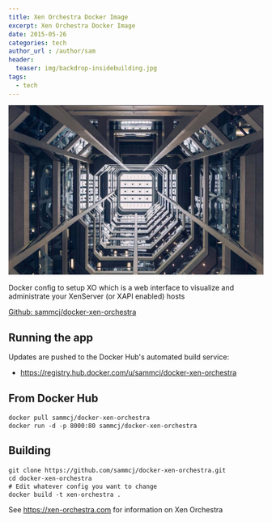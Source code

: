 ```yaml
---
title: Xen Orchestra Docker Image
excerpt: Xen Orchestra Docker Image
date: 2015-05-26
categories: tech
author_url : /author/sam
header:
  teaser: img/backdrop-insidebuilding.jpg
tags:
  - tech
---
```


![](/img/backdrop-insidebuilding.jpg)

Docker config to setup XO which is a web interface to visualize and administrate your XenServer (or XAPI enabled) hosts

[Github: sammcj/docker-xen-orchestra](https://github.com/sammcj/docker-xen-orchestra)

## Running the app

Updates are pushed to the Docker Hub's automated build service:

* https://registry.hub.docker.com/u/sammcj/docker-xen-orchestra
<!--more-->

## From Docker Hub

```
docker pull sammcj/docker-xen-orchestra
docker run -d -p 8000:80 sammcj/docker-xen-orchestra
```

## Building

```
git clone https://github.com/sammcj/docker-xen-orchestra.git
cd docker-xen-orchestra
# Edit whatever config you want to change
docker build -t xen-orchestra .
```

See https://xen-orchestra.com for information on Xen Orchestra
